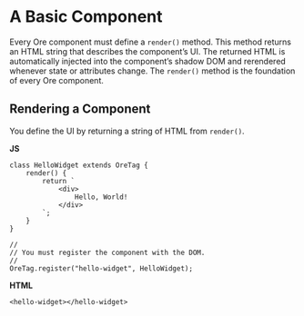 # A Basic Component

Every Ore component must define a `render()` method. This method returns an HTML string that describes the component’s UI. The returned HTML is automatically injected into the component’s shadow DOM and rerendered whenever state or attributes change. The `render()` method is the foundation of every Ore component.

## Rendering a Component

You define the UI by returning a string of HTML from `render()`.

**JS**
 
    class HelloWidget extends OreTag {
        render() {
            return `
                <div>
                    Hello, World!
                </div>
            `;
        }
    }

    //
    // You must register the component with the DOM.
    //
    OreTag.register("hello-widget", HelloWidget);

**HTML**

    <hello-widget></hello-widget>
